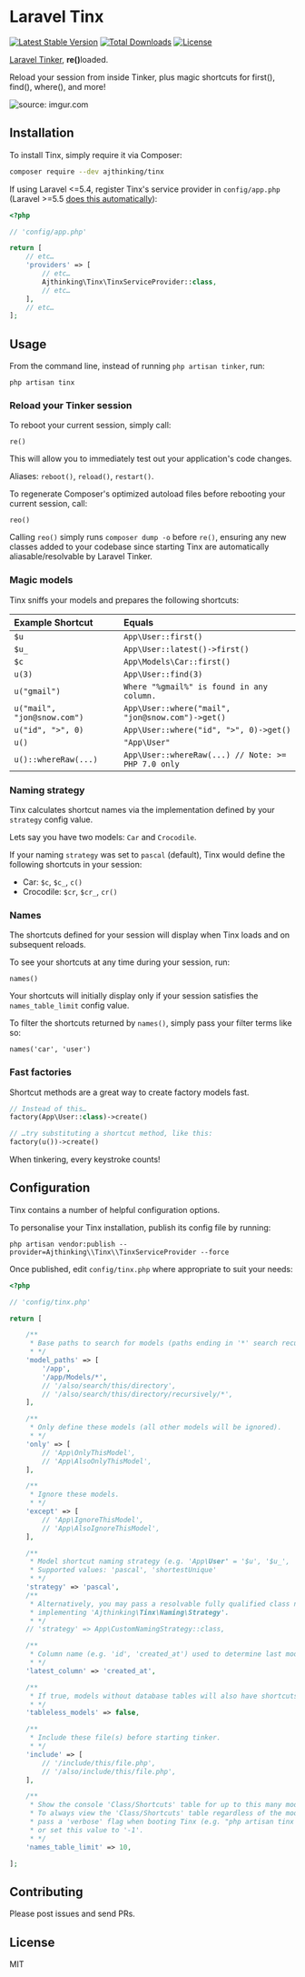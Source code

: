 # Laravel Tinx
[![Latest Stable Version](https://img.shields.io/packagist/v/ajthinking/tinx.svg)](https://packagist.org/packages/ajthinking/tinx)
[![Total Downloads](https://img.shields.io/packagist/dt/ajthinking/tinx.svg)](https://packagist.org/packages/ajthinking/tinx)
[![License](https://img.shields.io/packagist/l/ajthinking/tinx.svg)](https://packagist.org/packages/ajthinking/tinx)

[Laravel Tinker](https://github.com/laravel/tinker), <b>re()</b>loaded.

Reload your session from inside Tinker, plus magic shortcuts for first(), find(), where(), and more!

<img src="https://i.imgur.com/U9NnDix.gif" title="source: imgur.com" />

## Installation

To install Tinx, simply require it via Composer:

```bash
composer require --dev ajthinking/tinx
```

If using Laravel <=5.4, register Tinx's service provider in `config/app.php` (Laravel >=5.5 [does this automatically](https://laravel.com/docs/5.5/packages#package-discovery)):

```php
<?php

// 'config/app.php'

return [
    // etc…
    'providers' => [
        // etc…
        Ajthinking\Tinx\TinxServiceProvider::class,
        // etc…
    ],
    // etc…
];
```

## Usage

From the command line, instead of running `php artisan tinker`, run:

```
php artisan tinx
```

### Reload your Tinker session

To reboot your current session, simply call:

```
re()
```

This will allow you to immediately test out your application's code changes.

Aliases: `reboot()`, `reload()`, `restart()`.

To regenerate Composer's optimized autoload files before rebooting your current session, call:

```
reo()
```

Calling `reo()` simply runs `composer dump -o` before `re()`, ensuring any new classes added to your codebase since starting Tinx are automatically aliasable/resolvable by Laravel Tinker.

### Magic models

Tinx sniffs your models and prepares the following shortcuts:

| Example Shortcut            | Equals                                              |
|:--------------------------- |:--------------------------------------------------- |
| `$u`                        | `App\User::first()`                                 |
| `$u_`                       | `App\User::latest()->first()`                       |
| `$c`                        | `App\Models\Car::first()`                           |
| `u(3)`                      | `App\User::find(3)`                                 |
| `u("gmail")`                | `Where "%gmail%" is found in any column.`           |
| `u("mail", "jon@snow.com")` | `App\User::where("mail", "jon@snow.com")->get()`    |
| `u("id", ">", 0)`           | `App\User::where("id", ">", 0)->get()`              |
| `u()`                       | `"App\User"`                                        |
| `u()::whereRaw(...)`        | `App\User::whereRaw(...) // Note: >= PHP 7.0 only`  |

### Naming strategy

Tinx calculates shortcut names via the implementation defined by your `strategy` config value.

Lets say you have two models: `Car` and `Crocodile`.

If your naming `strategy` was set to `pascal` (default), Tinx would define the following shortcuts in your session:

- Car: `$c`, `$c_`, `c()`
- Crocodile: `$cr`, `$cr_`, `cr()`

### Names

The shortcuts defined for your session will display when Tinx loads and on subsequent reloads.

To see your shortcuts at any time during your session, run:

```
names()
```

Your shortcuts will initially display only if your session satisfies the `names_table_limit` config value.

To filter the shortcuts returned by `names()`, simply pass your filter terms like so:

```
names('car', 'user')
```

### Fast factories

Shortcut methods are a great way to create factory models fast.

```php
// Instead of this…
factory(App\User::class)->create()

// …try substituting a shortcut method, like this:
factory(u())->create()
```

When tinkering, every keystroke counts!

## Configuration

Tinx contains a number of helpful configuration options.

To personalise your Tinx installation, publish its config file by running:

```
php artisan vendor:publish --provider=Ajthinking\\Tinx\\TinxServiceProvider --force
```

Once published, edit `config/tinx.php` where appropriate to suit your needs:

```php
<?php

// 'config/tinx.php'

return [

    /**
     * Base paths to search for models (paths ending in '*' search recursively).
     * */
    'model_paths' => [
        '/app',
        '/app/Models/*',
        // '/also/search/this/directory',
        // '/also/search/this/directory/recursively/*',
    ],

    /**
     * Only define these models (all other models will be ignored).
     * */
    'only' => [
        // 'App\OnlyThisModel',
        // 'App\AlsoOnlyThisModel',
    ],

    /**
     * Ignore these models.
     * */
    'except' => [
        // 'App\IgnoreThisModel',
        // 'App\AlsoIgnoreThisModel',
    ],

    /**
     * Model shortcut naming strategy (e.g. 'App\User' = '$u', '$u_', 'u()').
     * Supported values: 'pascal', 'shortestUnique'
     * */
    'strategy' => 'pascal',
    /**
     * Alternatively, you may pass a resolvable fully qualified class name
     * implementing 'Ajthinking\Tinx\Naming\Strategy'.
     * */
    // 'strategy' => App\CustomNamingStrategy::class,

    /**
     * Column name (e.g. 'id', 'created_at') used to determine last model shortcut (i.e. '$u_').
     * */
    'latest_column' => 'created_at',

    /**
     * If true, models without database tables will also have shortcuts defined.
     * */
    'tableless_models' => false,

    /**
     * Include these file(s) before starting tinker.
     * */
    'include' => [
        // '/include/this/file.php',
        // '/also/include/this/file.php',
    ],

    /**
     * Show the console 'Class/Shortcuts' table for up to this many model names, otherwise, hide it.
     * To always view the 'Class/Shortcuts' table regardless of the model name count,
     * pass a 'verbose' flag when booting Tinx (e.g. "php artisan tinx -v"),
     * or set this value to '-1'.
     * */
    'names_table_limit' => 10,

];
```

## Contributing

Please post issues and send PRs.

## License

MIT
